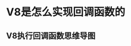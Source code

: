 # V8是怎么实现回调函数的

## V8执行回调函数思维导图
<img-viewer :src="'https://zmx2321.github.io/vite-blog/images/note/front/v8-note/18/18-0.png'" :alt="'V8执行回调函数思维导图'" />